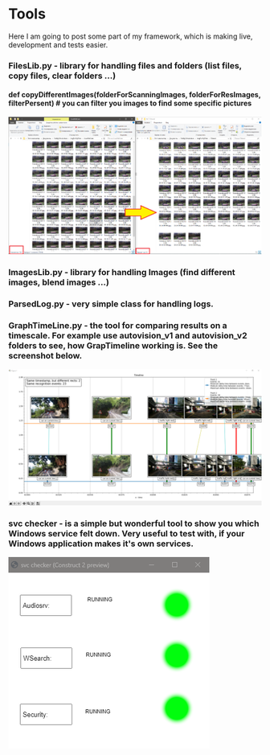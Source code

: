 # Tools

Here I am going to post some part of my framework, which is making live, development and tests easier.

### FilesLib.py - library for handling files and folders (list files, copy files, clear folders ...)

#### def copyDifferentImages(folderForScanningImages, folderForResImages, filterPersent) # you can filter you images to find some specific pictures
![filter_img screenshot](/Content/filter.png?raw=true "Screenshot")

### ImagesLib.py - library for handling Images (find different images, blend images ...)

### ParsedLog.py - very simple class for handling logs.

### GraphTimeLine.py - the tool for comparing results on a timescale. For example use autovision_v1 and autovision_v2 folders to see, how GrapTimeline working is. See the screenshot below.
![GrapTimeline screenshot](/Content/GraphTimeLineImg.png?raw=true "Screenshot")

### svc checker - is a simple but wonderful tool to show you which Windows service felt down. Very useful to test with, if your Windows application makes it's own services.
![svc_checker](/Content/svc_checker.png?raw=true "Screenshot")
